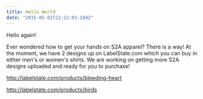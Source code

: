 ```yaml
---
title: Hello World
date: "2015-05-01T22:12:03.284Z"
---
```


Hello again!

Ever wondered how to get your hands on S2A apparel? There is a way! At the moment, we have 2 designs up on LabelState.com which you can buy in either men's or women's shirts.
We are working on getting more S2A designs uploaded and ready for you to purchase!

http://labelstate.com/products/bleeding-heart

http://labelstate.com/products/birds
